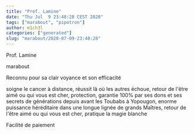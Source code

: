 ```yaml
---
title: "Prof. Lamine"
date: "Thu Jul  9 23:48:28 CEST 2020"
tags: ["marabout", "pipotron"]
author: m1ch3l
categories: ["generated"]
slug: "marabout/2020-07-09-23:48:28"
---
```


Prof. Lamine

marabout

Reconnu pour sa clair voyance et son efficacité

soigne le cancer à distance, réussit là où les autres échoue, retour de l'être aimé ou qui vous est cher, protection, garantie 100% par ses dons et ses secrets de générations depuis avant les Toubabs à Yopougon, enorme puissance héréditaire dans une longue lignée de grands Maîtres, retour de l'être aimé ou qui vous est cher, pratique la magie blanche

Facilité de paiement
